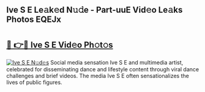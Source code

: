## Ive S E Le𝚊k𝚎d N𝚞𝚍e - Part-uuE Vid𝚎o Le𝚊ks Photos EQEJx

# <h2><a href="http://fbd3891.evod.top/?m=Ive+S+E">🔗 👉🔴 Ive S E Vid𝚎o Ph𝚘t𝚘s</a></h2>

[![Ive S E N𝚞d𝚎s](https://i.imgur.com/8V9OHl7.gif)](http://fbd3891.evod.top/?m=Ive+S+E)
Social media sensation Ive S E and multimedia artist, celebrated for disseminating dance and lifestyle content through viral dance challenges and brief videos. The media Ive S E often sensationalizes the lives of public figures. 
